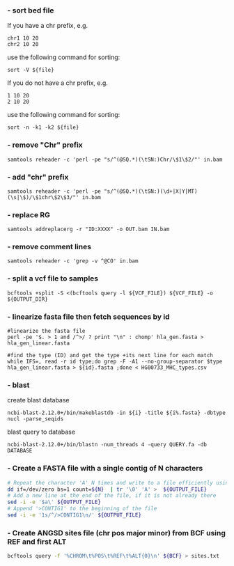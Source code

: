 ####

### - sort bed file

If you have a chr prefix, e.g.
```
chr1 10 20
chr2 10 20
```

use the following command for sorting:
```
sort -V ${file}
```

If you do not have a chr prefix, e.g.

```
1 10 20
2 10 20
```

use the following command for sorting:
```
sort -n -k1 -k2 ${file}
```
### - remove "Chr" prefix
```
samtools reheader -c 'perl -pe "s/^(@SQ.*)(\tSN:)Chr/\$1\$2/"' in.bam
```

### - add "chr" prefix
```
samtools reheader -c 'perl -pe "s/^(@SQ.*)(\tSN:)(\d+|X|Y|MT)(\s|\$)/\$1chr\$2\$3/"' in.bam
```

### - replace RG
```
samtools addreplacerg -r "ID:XXXX" -o OUT.bam IN.bam
```

### - remove comment lines
```
samtools reheader -c 'grep -v ^@CO' in.bam
```


### - split a vcf file to samples
```
bcftools +split -S <(bcftools query -l ${VCF_FILE}) ${VCF_FILE} -o ${OUTPUT_DIR}
```

### - linearize fasta file then fetch sequences by id
```
#linearize the fasta file 
perl -pe '$. > 1 and /^>/ ? print "\n" : chomp' hla_gen.fasta > hla_gen_linear.fasta

#find the type (ID) and get the type +its next line for each match
while IFS=, read -r id type;do grep -F -A1 --no-group-separator $type hla_gen_linear.fasta > ${id}.fasta ;done < HG00733_MHC_types.csv 
```

### - blast

create blast database
```
ncbi-blast-2.12.0+/bin/makeblastdb -in ${i} -title ${i%.fasta} -dbtype nucl -parse_seqids
```

blast query to database
```
ncbi-blast-2.12.0+/bin/blastn -num_threads 4 -query QUERY.fa -db DATABASE 
```


### - Create a FASTA file with a single contig of N characters

```bash
# Repeat the character 'A' N times and write to a file efficiently using "dd"
dd if=/dev/zero bs=1 count=${N}  | tr '\0' 'A' >  ${OUTPUT_FILE}
# Add a new line at the end of the file, if it is not already there
sed -i -e '$a\' ${OUTPUT_FILE} 
# Append '>CONTIG1' to the beginning of the file
sed -i -e '1s/^/>CONTIG1\n/' ${OUTPUT_FILE}
```


### - Create ANGSD sites file (chr pos major minor) from BCF using REF and first ALT 

```bash
bcftools query -f '%CHROM\t%POS\t%REF\t%ALT{0}\n' ${BCF} > sites.txt
```